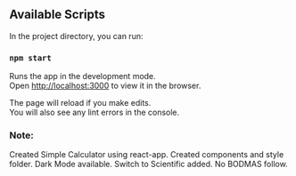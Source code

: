  
## Available Scripts

In the project directory, you can run:

### `npm start`

Runs the app in the development mode.\
Open [http://localhost:3000](http://localhost:3000) to view it in the browser.

The page will reload if you make edits.\
You will also see any lint errors in the console.

### Note:
 Created Simple Calculator using react-app.
 Created components and style folder.
 Dark Mode available.
 Switch to Scientific added.
 No BODMAS follow.
